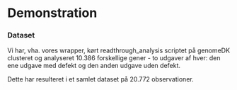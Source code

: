 # Demonstration

### Dataset
Vi har, vha. vores wrapper, kørt readthrough_analysis scriptet på genomeDK clusteret og analyseret 10.386 forskellige gener - to udgaver af hver: den ene udgave med defekt og den anden udgave uden defekt. 

Dette har resulteret i et samlet dataset på 20.772 observationer. 

